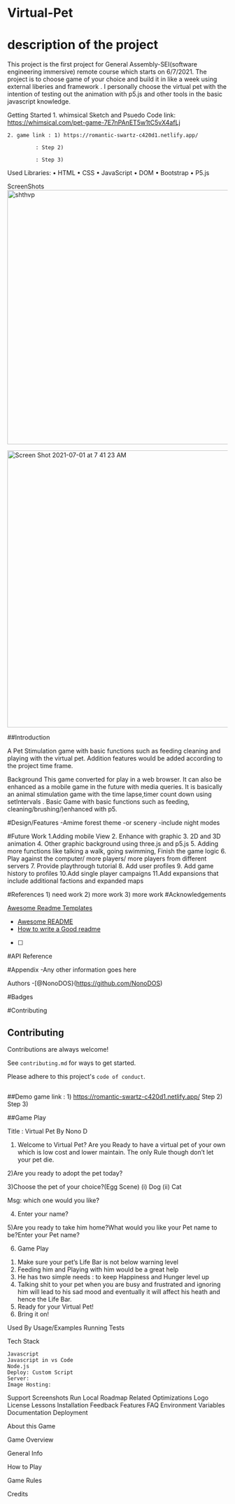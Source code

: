 # Virtual-Pet

# description of the project 

This project is the first project for General Assembly-SEI(software engineering immersive) remote course which starts on 6/7/2021. The project is to choose game of your choice and build it in like a week using external liberies and framework .
I personally choose the virtual pet with the intention of testing out the animation with p5.js and other tools in the basic javascript knowledge.

<!-- #Timeline @credited to [@jonathanherman1]
BY JUNE 25TH 
	Choose the game and the title 

	Wireframe the main game screen (view on whimsical)

	PseudoCode GamePlay

By 25th, the end of Class
	submit Github Repo

By jun 29, end of the class

	Deploy the game
	
	Project presentation

	Intro of the Project (README)

	Demonstrate project 
		deploy the game and launch the game from the link from ReadME

		Play the game

	Discuss the code
		show js and its functions and how it works

		some HTML and CSS 

	Share the experiences?
		What are the biggest challenges?

		What are the key takeaways/learnings?
 Technical Requirements:
	•	 Renders a working game in browser
	•	 Win/loss logic and renders win/loss  messages in HTML
	•	 Properly indented HTML, CSS, and JS with consistent vertical white space
	•	 Light/Dark mode
	•	 Uses CSS Flexbox/Grid
	•	 Consistent and polished UI
	•	 No remaining dead or commented out code
	•	 Sensibly named functions and variables
	•	 Consistent code choices
	•	 Deployed online   -->


Getting Started 
	1. whimsical Sketch and Psuedo Code
   		link: https://whimsical.com/pet-game-7E7nPAnET5w1tC5vX4afLj
		
	2. game link : 1) https://romantic-swartz-c420d1.netlify.app/
                     
		     : Step 2)
                     
		     : Step 3)
	
	

Used Libraries:
	•	HTML
	•	CSS
	•	JavaScript
	•	DOM
    	•   	Bootstrap
    	•   	P5.js
<!--     	•   three.js -->


ScreenShots
	<img width="581" alt="shthvp" src="https://user-images.githubusercontent.com/44306655/124156608-b0973000-da4c-11eb-95a4-2cf99c5b64dd.png">

<img width="633" alt="Screen Shot 2021-07-01 at 7 41 23 AM" src="https://user-images.githubusercontent.com/44306655/124143792-44163400-da40-11eb-86ec-1be9b62c5c57.png">

##Introduction

A Pet Stimulation game with basic functions such as feeding cleaning and playing with the virtual pet. Addition features would be added according to the project time frame.

Background
This game converted for play in a web browser. It can also be enhanced as a mobile game in the future with media queries. It is basically an animal stimulation game with the time lapse,timer count down using setIntervals . Basic Game with basic functions such as feeding, cleaning/brushing/)enhanced with p5.

#Design/Features
	-Amime forest theme
	-or scenery
	-include night modes

#Future Work 
	1.Adding mobile View
	2. Enhance with graphic
	3. 2D and 3D animation
	4. Other graphic background using three.js and p5.js
	5. Adding more functions like talking a walk, going swimming, Finish the game logic
	6. Play against the computer/ more players/ more players from different servers
 	7. Provide playthrough tutorial
 	8. Add user profiles
 	9. Add game history to profiles
 	10.Add single player campaigns
 	11.Add expansions that include additional factions  and expanded maps 

#References 
	1) need work
	2) more work 
	3) more work
#Acknowledgements

[Awesome Readme Templates](https://awesomeopensource.com/project/elangosundar/awesome-README-templates)
 - [Awesome README](https://github.com/matiassingers/awesome-readme)
 - [How to write a Good readme](https://bulldogjob.com/news/449-how-to-write-a-good-readme-for-your-github-project)
 - [ ]

#API Reference

#Appendix
-Any other information goes here

Authors
-[@NonoDOS}(https://github.com/NonoDOS)

#Badges



#Contributing
## Contributing

Contributions are always welcome!

See `contributing.md` for ways to get started.

Please adhere to this project's `code of conduct`.
##


##Demo
  game link : 1) https://romantic-swartz-c420d1.netlify.app/
                     Step 2)
                     Step 3)

##Game Play

Title : Virtual Pet By Nono D

1) Welcome to Virtual Pet? Are you Ready to have a virtual pet of your own which is low cost and lower maintain. The only Rule though don’t let your pet die.

2)Are you ready to adopt the pet today?

3)Choose the pet of your choice?(Egg Scene)
	(i) Dog
	(ii) Cat

Msg: which one would you like?

4) Enter your name?

5)Are you ready to take him home?What would you like your Pet name to be?Enter your Pet name?

6) Game Play

1. Make sure your pet’s Life Bar is not below warning level
2. Feeding him and Playing with him would be a great help
3. He has two simple needs : to keep Happiness and Hunger level up
4. Talking shit to your pet when you are busy and frustrated and ignoring him will lead to his sad mood and eventually it will affect his heath and hence the Life Bar.
5. Ready for your Virtual Pet!
6. Bring it on!



Used By
Usage/Examples
Running Tests

Tech Stack

	Javascript
	Javascript in vs Code
	Node.js
	Deploy: Custom Script
	Server:
	Image Hosting:

Support
Screenshots
Run Local
Roadmap
Related
Optimizations
Logo
License
Lessons
Installation
Feedback
Features
FAQ
Environment Variables
Documentation
Deployment



 About this Game

 Game Overview

 General Info

 How to Play

 Game Rules

 Credits


